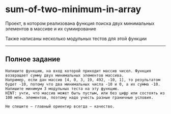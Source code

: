 # sum-of-two-minimum-in-array
Проект, в котором реализована функция поиска двух минимальных элементов в массиве и их сумиирование

Также написаны несколько модульных тестов для этой функции
___
## Полное задание
```
Напишите функцию, на вход которой приходит массив чисел. Функция возвращает сумму двух минимальных элементов массива.
Например, если дан массив [4, 0, 3, 19, 492, -10, 1], то результатом будет -10, потому что два минимальных числа -10 и 0, а их сумма -10.
Напишите минимум 3 модульных теста на эту функцию.
HINT: учти, что массив может быть пустым, или без цифр или состоять из 100 млн. элементов, поэтому надо учесть разные граничные условия.

Не спешите – главный ориентир всегда – качество. 
```

